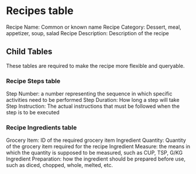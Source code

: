 # Recipes table
Recipe Name: Common or known name
Recipe Category: Dessert, meal, appetizer, soup, salad
Recipe Description: Description of the recipe

## Child Tables
These tables are required to make the recipe more flexible and queryable.

### Recipe Steps table
Step Number: a number representing the sequence in which specific activities need to be performed
Step Duration: How long a step will take
Step Instruction: The actual instructions that must be followed when the step is to be executed

### Recipe Ingredients table
Grocery Item: ID of the required grocery item
Ingredient Quantity: Quantity of the grocery item required for the recipe
Ingredient Measure: the means in which the quantity is supposed to be measured, such as CUP, TSP, G/KG
Ingredient Preparation: how the ingredient should be prepared before use, such as diced, chopped, whole, melted, etc.